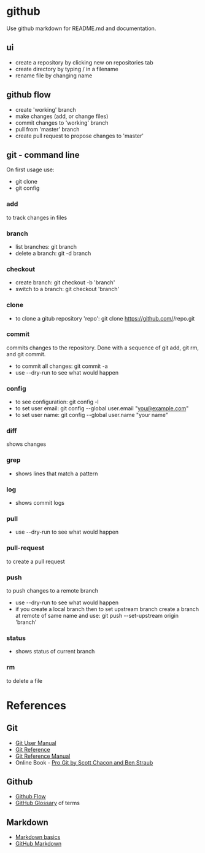 # github
Use github markdown for README.md and documentation.

## ui
- create a repository by clicking new on repositories tab
- create directory by typing / in a filename
- rename file by changing name

## github flow
- create 'working' branch
- make changes (add, or change files)
- commit changes to 'working' branch
- pull from 'master' branch
- create pull request to propose changes to 'master'

## git - command line
On first usage use:
- git clone
- git config

### add
to track changes in files

### branch
- list branches: git branch
- delete a branch: git -d branch

### checkout
- create branch: git checkout -b 'branch'
- switch to a branch: git checkout 'branch'

### clone
- to clone a gitub repository 'repo': git clone https://github.com/<owner>/repo.git

### commit
commits changes to the repository. Done with a sequence of git add, git rm, and git commit.
- to commit all changes: git commit -a
- use --dry-run to see what would happen

### config
- to see configuration: git config -l
- to set user email: git config --global user.email "you@example.com"
- to set user name: git config --global user.name "your name"

### diff
shows changes

### grep
- shows lines that match a pattern

### log
- shows commit logs

### pull
- use --dry-run to see what would happen

### pull-request
to create a pull request

### push
to push changes to a remote branch
- use --dry-run to see what would happen
- if you create a local branch then to set upstream branch create a branch at remote of same name and use:
git push --set-upstream origin 'branch'

### status
- shows status of current branch

### rm
to delete a file

# References

## Git
- [Git User Manual](https://www.kernel.org/pub/software/scm/git/docs/user-manual.html)
- [Git Reference](http://gitref.org/)
- [Git Reference Manual](http://git-scm.com/docs)
- Online Book - [Pro Git by Scott Chacon and Ben Straub](http://git-scm.com/book/en/v2)

## Github
- [Github Flow](https://guides.github.com/introduction/flow/)
- [GitHub Glossary](https://help.github.com/articles/github-glossary/) of terms

## Markdown
- [Markdown basics](https://help.github.com/articles/markdown-basics/)
- [GitHub Markdown](https://help.github.com/articles/github-flavored-markdown/)
